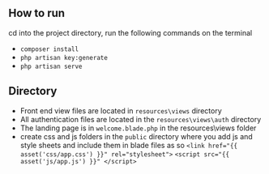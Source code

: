 ## How to run
cd into the project directory, run the following commands on the terminal 
* `composer install`
* `php artisan key:generate`
* `php artisan serve`

## Directory
* Front end view files are located in `resources\views` directory
* All authentication files are located in the `resources\views\auth` directory
* The landing page is in `welcome.blade.php` in the resources\views folder
* create css and js folders in the `public` directory where you add js and style sheets and include them in blade files as so `<link href="{{ asset('css/app.css') }}" rel="stylesheet">`
`<script src="{{ asset('js/app.js') }}" </script>`
